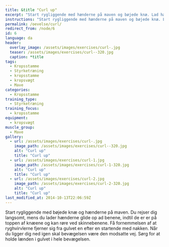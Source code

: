 ```yaml
---
title: &title "Curl up"
excerpt: "Start rygliggende med hænderne på maven og bøjede knæ. Lad hænderne følge lårene over knæene og ned ad skinnebenene indtil du sidder op."
instructions: "Start rygliggende med hænderne på maven og bøjede knæ. Lad hænderne følge lårene over knæene og ned ad skinnebenene indtil du sidder op."
permalink: /oevelse/curl/
redirect_from: /node/6
id: 6
language: da
header:
  overlay_image: /assets/images/exercises/curl-.jpg
  teaser: /assets/images/exercises/curl--320.jpg
  caption: *title
tags:
  - Kropsstamme
  - Styrketræning
  - kropsstamme
  - kropsvægt
  - Mave
categories:
  - Kropsstamme
training_type: 
  - Styrketræning
training_focus: 
  - kropsstamme
equipment:
  - kropsvægt
muscle_group:
  - Mave
gallery:
  - url: /assets/images/exercises/curl-.jpg
    image_path: /assets/images/exercises/curl--320.jpg
    alt: "Curl up"
    title: "Curl up"
  - url: /assets/images/exercises/curl-1.jpg
    image_path: /assets/images/exercises/curl-1-320.jpg
    alt: "Curl up"
    title: "Curl up"
  - url: /assets/images/exercises/curl-2.jpg
    image_path: /assets/images/exercises/curl-2-320.jpg
    alt: "Curl up"
    title: "Curl up"
last_modified_at: 2014-10-13T22:06:59Z
---
```


Start rygliggende med bøjede knæ og hænderne på maven. Du rejser dig langsomt, mens du lader hænderne glide op ad benene, indtil de er er på toppen af knæene og kan røre ved skinnebenene. Få fornemmelsen af at ryghvirvlerne fjerner sig fra gulvet en efter en startende med nakken. Når du ligger dig ned igen skal bevægelsen være den modsatte vej. Sørg for at holde lænden i gulvet i hele bevægelsen.
